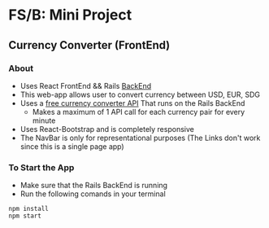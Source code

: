 # FS/B: Mini Project
## Currency Converter (FrontEnd)

### About
* Uses React FrontEnd && Rails [BackEnd](https://github.com/donkeywaffles/Currency-Converter-BackEnd-)
* This web-app allows user to convert currency between USD, EUR, SDG
* Uses a [free currency converter API](https://free.currencyconverterapi.com/) That runs on the Rails BackEnd
  * Makes a maximum of 1 API call for each currency pair for every minute
* Uses React-Bootstrap and is completely responsive
* The NavBar is only for representational purposes (The Links don't work since this is a single page app)

### To Start the App
* Make sure that the Rails BackEnd is running
* Run the following comands in your terminal
```
npm install
npm start
```
